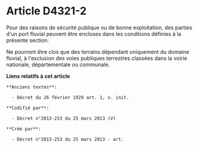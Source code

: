 # Article D4321-2

Pour des raisons de sécurité publique ou de bonne exploitation, des parties d'un port fluvial peuvent être encloses dans les
conditions définies à la présente section.

Ne pourront être clos que des terrains dépendant uniquement du domaine fluvial, à l'exclusion des voies publiques terrestres
classées dans la voirie nationale, départementale ou communale.

**Liens relatifs à cet article**

	**Anciens textes**:

	  - Décret du 26 février 1929 art. 1, v. init.

	**Codifié par**:

	  - Décret n°2013-253 du 25 mars 2013 (V)

	**Créé par**:

	  - Décret n°2013-253 du 25 mars 2013 - art.

